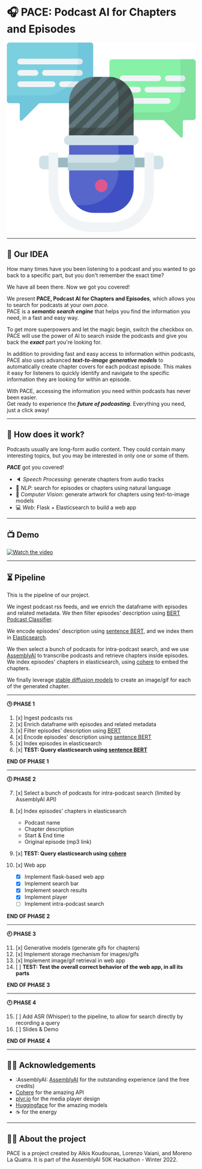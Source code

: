 # 🎧 PACE: Podcast AI for Chapters and Episodes

![alt text](readme_images/podcast.png)

--- 

## 🎯 Our IDEA
How many times have you been listening to a podcast and you wanted to go back to a specific part, but you don't remember the exact time?

We have all been there. Now we got you covered!

We present **PACE, Podcast AI for Chapters and Episodes**, which allows you to search for podcasts at your own *pace*.  
PACE is a ***semantic search engine*** that helps you find the information you need, in a fast and easy way.

To get more superpowers and let the magic begin, switch the checkbox on. PACE will use the power of AI to search inside the podcasts and give you back the ***exact*** part you're looking for. 

In addition to providing fast and easy access to information within podcasts, PACE also uses advanced ***text-to-image generative models*** to automatically create chapter covers for each podcast episode. This makes it easy for listeners to quickly identify and navigate to the specific information they are looking for within an episode. 

With PACE, accessing the information you need within podcasts has never been easier.  
Get ready to experience the ***future of podcasting***. Everything you need, just a click away!

--- 

## 🔎 How does it work?
Podcasts usually are long-form audio content. They could contain many interesting topics, but you may be interested in only one or some of them.  

***PACE*** got you covered!

- 🔈 *Speech Processing*: generate chapters from audio tracks
- 📃 *NLP*: search for episodes or chapters using natural language
- 🎨 *Computer Vision*: generate artwork for chapters using text-to-image models
- 💻 *Web*: Flask + Elasticsearch to build a web app

---

## 📺 Demo
[![Watch the video](readme_images/video.png)](https://youtu.be/1Z7Z8Z8Z8Z8)

---

## ⏳ Pipeline
This is the pipeline of our project. 

We ingest podcast rss feeds, and we enrich the dataframe with episodes and related metadata. We then filter episodes' description using [BERT Podcast Classifier](https://huggingface.co/morenolq/spotify-podcast-advertising-classification).

We encode episodes' description using [sentence BERT](https://sbert.net/docs/pretrained_models.html), and we index them in [Elasticsearch](https://www.elastic.co/).

We then select a bunch of podcasts for intra-podcast search, and we use [AssemblyAI](https://www.assemblyai.com/) to transcribe podcasts and retrieve chapters inside episodes. We index episodes' chapters in elasticsearch, using [cohere](www.cohere.ai) to embed the chapters.

We finally leverage [stable diffusion models](https://huggingface.co/CompVis/stable-diffusion-v1-4) to create an image/gif for each of the generated chapter.

---

**🕒 PHASE 1**

1. [x] Ingest podcasts rss 
2. [x] Enrich dataframe with episodes and related metadata 
3. [x] Filter episodes' description using [BERT](https://huggingface.co/morenolq/spotify-podcast-advertising-classification) 
4. [x] Encode episodes' description using [sentence BERT](https://sbert.net/docs/pretrained_models.html) 
5. [x] Index episodes in elasticsearch 
6. [x] **TEST: Query elasticsearch using [sentence BERT](https://sbert.net/docs/pretrained_models.html)** 

**END OF PHASE 1**

---

**🕕 PHASE 2**

7. [x] Select a bunch of podcasts for intra-podcast search (limited by AssemblyAI API)
8. [x] Index episodes' chapters in elasticsearch 

    - Podcast name
    - Chapter description
    - Start & End time
    - Original episode (mp3 link)

9. [x] **TEST: Query elasticsearch using [cohere](www.cohere.ai)**

10. [x] Web app

    - [x] Implement flask-based web app
    - [x] Implement search bar
    - [x] Implement search results
    - [x] Implement player
    - [ ] Implement intra-podcast search
    
**END OF PHASE 2**

---

**🕘 PHASE 3**

11. [x] Generative models (generate gifs for chapters)
12. [x] Implement storage mechanism for images/gifs 
13. [x] Implement image/gif retrieval in web app
14. [ ] **TEST: Test the overall correct behavior of the web app, in all its parts**

**END OF PHASE 3**

 ---

**🕛 PHASE 4**

15. [ ] Add ASR (Whisper) to the pipeline, to allow for search directly by recording a query
16. [ ] Slides & Demo 

**END OF PHASE 4**

---

## 🙏🏻 Acknowledgements

- :AssemblyAI: [AssemblyAI](https://www.assemblyai.com/) for the outstanding experience (and the free credits)
- [Cohere](www.cohere.ai) for the amazing API
- [plyr.io](https://github.com/sampotts/plyr) for the media player design
- [Huggingface](https://huggingface.co/) for the amazing models
- ☕️ for the energy

---

## 🤌🏻 About the project 
PACE is a project created by Alkis Koudounas, Lorenzo Vaiani, and Moreno La Quatra. It is part of the AssemblyAI 50K Hackathon - Winter 2022.

